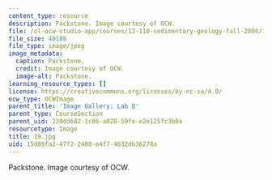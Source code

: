 ```yaml
---
content_type: resource
description: Packstone. Image courtesy of OCW.
file: /ol-ocw-studio-app/courses/12-110-sedimentary-geology-fall-2004/15d89fa247f22480e4f74632db36278a_19.jpg
file_size: 40188
file_type: image/jpeg
image_metadata:
  caption: Packstone.
  credit: Image courtesy of OCW.
  image-alt: Packstone.
learning_resource_types: []
license: https://creativecommons.org/licenses/by-nc-sa/4.0/
ocw_type: OCWImage
parent_title: 'Image Gallery: Lab 8'
parent_type: CourseSection
parent_uid: 230dd682-1c86-a028-59fe-e2e125fc3b0a
resourcetype: Image
title: 19.jpg
uid: 15d89fa2-47f2-2480-e4f7-4632db36278a
---
```

Packstone. Image courtesy of OCW.